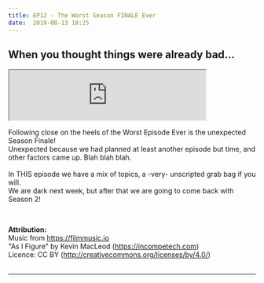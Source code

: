 ```yaml
---
title: EP12 - The Worst Season FINALE Ever
date:  2019-08-13 18:25
---
```


## When you thought things were already bad...

<iframe src="https://anchor.fm/letthediceroll/embed/episodes/EP12---The-Worst-Season-FINALE-Ever-e4uuoe" height="102px" width="400px" frameborder="3" scrolling="no"></iframe>

<p>Following close on the heels of the Worst Episode Ever is the unexpected Season Finale!<br />
Unexpected because we had planned at least another episode but time, and other factors came up.  Blah blah blah.<br />
<br />
In THIS episode we have a mix of topics, a -very- unscripted grab bag if you will.<br />
We are dark next week, but after that we are going to come back with Season 2!</p>

<br />
<p><strong>Attribution:</strong><br />
Music from <a href="https://filmmusic.io">https://filmmusic.io</a><br />
"As I Figure" by Kevin MacLeod (<a href="https://incompetech.com">https://incompetech.com</a>)<br />
Licence: CC BY (<a href="http://creativecommons.org/licenses/by/4.0/">http://creativecommons.org/licenses/by/4.0/</a>)<br />
<br></p>

***
